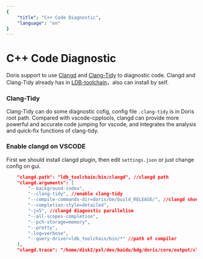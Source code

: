 ```yaml
---
{
    "title": "C++ Code Diagnostic",
    "language": "en"
}
---
```


<!-- 
Licensed to the Apache Software Foundation (ASF) under one
or more contributor license agreements.  See the NOTICE file
distributed with this work for additional information
regarding copyright ownership.  The ASF licenses this file
to you under the Apache License, Version 2.0 (the
"License"); you may not use this file except in compliance
with the License.  You may obtain a copy of the License at

  http://www.apache.org/licenses/LICENSE-2.0

Unless required by applicable law or agreed to in writing,
software distributed under the License is distributed on an
"AS IS" BASIS, WITHOUT WARRANTIES OR CONDITIONS OF ANY
KIND, either express or implied.  See the License for the
specific language governing permissions and limitations
under the License.
-->

# C++ Code Diagnostic

Doris support to use [Clangd](https://clangd.llvm.org/) and [Clang-Tidy](https://clang.llvm.org/extra/clang-tidy/) 
to diagnostic code. Clangd and Clang-Tidy already has in [LDB-toolchain](../../../docs/install/source-install/compilation-with-ldb-toolchain)，also can install by self.

### Clang-Tidy
Clang-Tidy can do some diagnostic cofig, config file `.clang-tidy` is in Doris root path. Compared with vscode-cpptools, clangd can provide more powerful and accurate code jumping for vscode, and integrates the analysis and quick-fix functions of clang-tidy.

### Enable clangd on VSCODE

First we should install clangd plugin, then edit `settings.json` or just change config on gui.

```json
    "clangd.path": "ldb_toolchain/bin/clangd", //clangd path
    "clangd.arguments": [
        "--background-index",
        "--clang-tidy", //enable clang-tidy
        "--compile-commands-dir=doris/be/build_RELEASE/", //clangd should read compile_commands.json create by cmake, so you should compile once
        "--completion-style=detailed",
        "-j=5", //clangd diagnostic parallelism
        "--all-scopes-completion",
        "--pch-storage=memory",
        "--pretty",
        "-log=verbose",
        "--query-driver=ldb_toolchain/bin/*" //path of compiler
    ],
    "clangd.trace": "/home/disk2/pxl/dev/baidu/bdg/doris/core/output/clangd-server.log" //clangd log path
```
